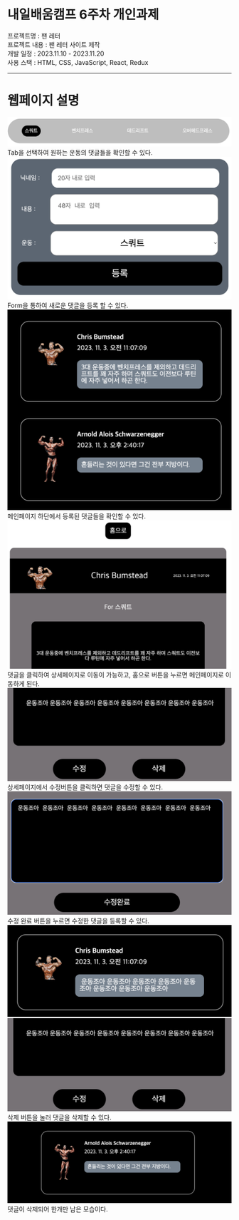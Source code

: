 # 내일배움캠프 6주차 개인과제
프로젝트명 : 팬 레터<br/>
프로젝트 내용 : 팬 레터 사이트 제작<br/>
개발 일정 : 2023.11.10 - 2023.11.20<br/>
사용 스택 : HTML, CSS, JavaScript, React, Redux<br/>
<hr style="background:black"/>

# 웹페이지 설명
<img src="assets/스크린샷 2023-11-17 오후 3.49.37.png">
Tab을 선택하여 원하는 운동의 댓글들을 확인할 수 있다.<br/>


<img src="assets/스크린샷 2023-11-17 오후 3.53.18.png">
Form을 통하여 새로운 댓글을 등록 할 수 있다.<br/>


<img src="assets/스크린샷 2023-11-17 오후 3.54.43.png">
메인페이지 하단에서 등록된 댓글들을 확인할 수 있다.<br/>


<img src="assets/스크린샷 2023-11-17 오후 3.55.25.png">
댓글을 클릭하여 상세페이지로 이동이 가능하고, 홈으로 버튼을 누르면 메인페이지로 이동하게 된다.<br/>


<img src="assets/스크린샷 2023-11-17 오후 3.58.50.png">
상세페이지에서 수정버튼을 클릭하면 댓글을 수정할 수 있다.<br/>

<img src="assets/스크린샷 2023-11-17 오후 3.58.21.png">
수정 완료 버튼을 누르면 수정한 댓글을 등록할 수 있다.<br/>

<img src="assets/스크린샷 2023-11-17 오후 3.58.41.png">

<img src="assets/스크린샷 2023-11-17 오후 3.58.50.png">
삭제 버튼을 눌러 댓글을 삭제할 수 있다.<br/>
<img src="assets/스크린샷 2023-11-17 오후 3.59.08.png">
댓글이 삭제되어 한개만 남은 모습이다.